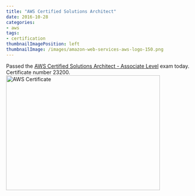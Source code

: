 ```yaml
---
title: "AWS Certified Solutions Architect"
date: 2016-10-28
categories:
- aws
tags:
- certification
thumbnailImagePosition: left
thumbnailImage: /images/amazon-web-services-aws-logo-150.png
---
```


Passed the [AWS Certified Solutions Architect - Associate Level](https://aws.amazon.com/certification/certified-solutions-architect-associate/) exam today.  Certificate number 23200.
<img src="/images/aws_asa_23200.png" alt="AWS Certificate" style="width:420px;height:315px;">
